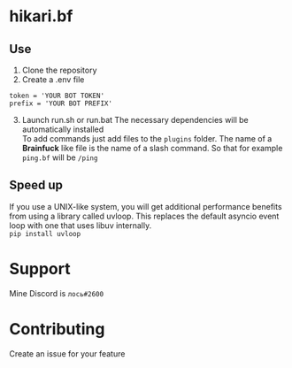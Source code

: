 # hikari.bf

## Use
1. Clone the repository
2. Create a .env file
```
token = 'YOUR BOT TOKEN'
prefix = 'YOUR BOT PREFIX'
```
3. Launch run.sh or run.bat
The necessary dependencies will be automatically installed\
To add commands just add files to the `plugins` folder. The name of a **Brainfuck** like file is the name of a slash command. So that for example `ping.bf` will be `/ping`
## Speed up
If you use a UNIX-like system, you will get additional performance benefits from using a library called uvloop. This replaces the default asyncio event loop with one that uses libuv internally.\
`pip install uvloop`
# Support
Mine Discord is `лось#2600`
# Contributing
Create an issue for your feature
